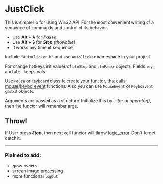 # JustClick

This is simple lib for using Win32 API. For the most convenient writing of a sequence of commands and control of its behavior.

* Use **Alt + A** for ***Pause***
* Use **Alt + S** for ***Stop*** *(thowable)*
* It works any time of sequence

Include `"AutoClicker.h"` and use `AutoClicker` namespace in your project.

For change hotkeys init values of `btnStop` and `btnPause` objects. Fields `key_` and `alt_` keeps vals.
 
Use `Mouse` or `Keyboard` class to create your functor, that calls [mouse](https://learn.microsoft.com/en-us/windows/win32/api/winuser/nf-winuser-mouse_event)/[keybd_event](https://learn.microsoft.com/en-us/windows/win32/api/winuser/nf-winuser-keybd_event) functions. Also you can use `MouseEvent` or `KeybdEvent` global objects. 

Arguments are passed as a structure. Initialize this by *c-tor* or *operator()*, then the functor will remember args.

## Throw!

If User press ***Stop***, then next call functor will throw [logic_error](https://en.cppreference.com/w/cpp/error/logic_error). Don't forget catch it.

---

### Plained to add:
- grow events
- screen image processing
- more functional `logOut`
